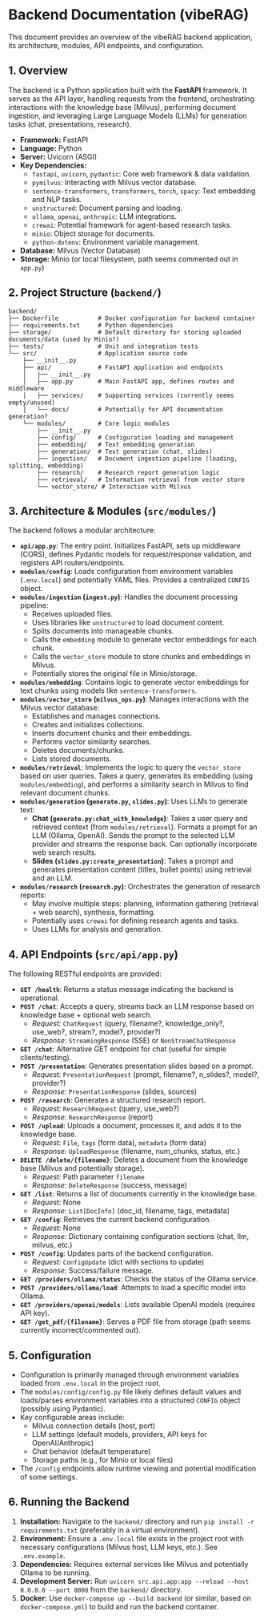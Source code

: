 # Backend Documentation (vibeRAG)

This document provides an overview of the vibeRAG backend application, its architecture, modules, API endpoints, and configuration.

## 1. Overview

The backend is a Python application built with the **FastAPI** framework. It serves as the API layer, handling requests from the frontend, orchestrating interactions with the knowledge base (Milvus), performing document ingestion, and leveraging Large Language Models (LLMs) for generation tasks (chat, presentations, research).

- **Framework:** FastAPI
- **Language:** Python
- **Server:** Uvicorn (ASGI)
- **Key Dependencies:**
    - `fastapi`, `uvicorn`, `pydantic`: Core web framework & data validation.
    - `pymilvus`: Interacting with Milvus vector database.
    - `sentence-transformers`, `transformers`, `torch`, `spacy`: Text embedding and NLP tasks.
    - `unstructured`: Document parsing and loading.
    - `ollama`, `openai`, `anthropic`: LLM integrations.
    - `crewai`: Potential framework for agent-based research tasks.
    - `minio`: Object storage for documents.
    - `python-dotenv`: Environment variable management.
- **Database:** Milvus (Vector Database)
- **Storage:** Minio (or local filesystem, path seems commented out in `app.py`)

## 2. Project Structure (`backend/`)

```
backend/
├── Dockerfile           # Docker configuration for backend container
├── requirements.txt     # Python dependencies
├── storage/             # Default directory for storing uploaded documents/data (used by Minio?)
├── tests/               # Unit and integration tests
└── src/                 # Application source code
    ├── __init__.py
    ├── api/             # FastAPI application and endpoints
    │   ├── __init__.py
    │   ├── app.py       # Main FastAPI app, defines routes and middleware
    │   ├── services/    # Supporting services (currently seems empty/unused)
    │   └── docs/        # Potentially for API documentation generation?
    └── modules/         # Core logic modules
        ├── __init__.py
        ├── config/      # Configuration loading and management
        ├── embedding/   # Text embedding generation
        ├── generation/  # Text generation (chat, slides)
        ├── ingestion/   # Document ingestion pipeline (loading, splitting, embedding)
        ├── research/    # Research report generation logic
        ├── retrieval/   # Information retrieval from vector store
        └── vector_store/ # Interaction with Milvus
```

## 3. Architecture & Modules (`src/modules/`)

The backend follows a modular architecture:

- **`api/app.py`**: The entry point. Initializes FastAPI, sets up middleware (CORS), defines Pydantic models for request/response validation, and registers API routers/endpoints.
- **`modules/config`**: Loads configuration from environment variables (`.env.local`) and potentially YAML files. Provides a centralized `CONFIG` object.
- **`modules/ingestion` (`ingest.py`)**: Handles the document processing pipeline:
    - Receives uploaded files.
    - Uses libraries like `unstructured` to load document content.
    - Splits documents into manageable chunks.
    - Calls the `embedding` module to generate vector embeddings for each chunk.
    - Calls the `vector_store` module to store chunks and embeddings in Milvus.
    - Potentially stores the original file in Minio/storage.
- **`modules/embedding`**: Contains logic to generate vector embeddings for text chunks using models like `sentence-transformers`.
- **`modules/vector_store` (`milvus_ops.py`)**: Manages interactions with the Milvus vector database:
    - Establishes and manages connections.
    - Creates and initializes collections.
    - Inserts document chunks and their embeddings.
    - Performs vector similarity searches.
    - Deletes documents/chunks.
    - Lists stored documents.
- **`modules/retrieval`**: Implements the logic to query the `vector_store` based on user queries. Takes a query, generates its embedding (using `modules/embedding`), and performs a similarity search in Milvus to find relevant document chunks.
- **`modules/generation` (`generate.py`, `slides.py`)**: Uses LLMs to generate text:
    - **Chat (`generate.py:chat_with_knowledge`)**: Takes a user query and retrieved context (from `modules/retrieval`). Formats a prompt for an LLM (Ollama, OpenAI). Sends the prompt to the selected LLM provider and streams the response back. Can optionally incorporate web search results.
    - **Slides (`slides.py:create_presentation`)**: Takes a prompt and generates presentation content (titles, bullet points) using retrieval and an LLM.
- **`modules/research` (`research.py`)**: Orchestrates the generation of research reports:
    - May involve multiple steps: planning, information gathering (retrieval + web search), synthesis, formatting.
    - Potentially uses `crewai` for defining research agents and tasks.
    - Uses LLMs for analysis and generation.

## 4. API Endpoints (`src/api/app.py`)

The following RESTful endpoints are provided:

- **`GET /health`**: Returns a status message indicating the backend is operational.
- **`POST /chat`**: Accepts a query, streams back an LLM response based on knowledge base + optional web search.
    - *Request:* `ChatRequest` (query, filename?, knowledge_only?, use_web?, stream?, model?, provider?)
    - *Response:* `StreamingResponse` (SSE) or `NonStreamChatResponse`
- **`GET /chat`**: Alternative GET endpoint for chat (useful for simple clients/testing).
- **`POST /presentation`**: Generates presentation slides based on a prompt.
    - *Request:* `PresentationRequest` (prompt, filename?, n_slides?, model?, provider?)
    - *Response:* `PresentationResponse` (slides, sources)
- **`POST /research`**: Generates a structured research report.
    - *Request:* `ResearchRequest` (query, use_web?)
    - *Response:* `ResearchResponse` (report)
- **`POST /upload`**: Uploads a document, processes it, and adds it to the knowledge base.
    - *Request:* `File`, `tags` (form data), `metadata` (form data)
    - *Response:* `UploadResponse` (filename, num_chunks, status, etc.)
- **`DELETE /delete/{filename}`**: Deletes a document from the knowledge base (Milvus and potentially storage).
    - *Request:* Path parameter `filename`
    - *Response:* `DeleteResponse` (success, message)
- **`GET /list`**: Returns a list of documents currently in the knowledge base.
    - *Request:* None
    - *Response:* `List[DocInfo]` (doc_id, filename, tags, metadata)
- **`GET /config`**: Retrieves the current backend configuration.
    - *Request:* None
    - *Response:* Dictionary containing configuration sections (chat, llm, milvus, etc.)
- **`POST /config`**: Updates parts of the backend configuration.
    - *Request:* `ConfigUpdate` (dict with sections to update)
    - *Response:* Success/failure message.
- **`GET /providers/ollama/status`**: Checks the status of the Ollama service.
- **`POST /providers/ollama/load`**: Attempts to load a specific model into Ollama.
- **`GET /providers/openai/models`**: Lists available OpenAI models (requires API key).
- **`GET /get_pdf/{filename}`**: Serves a PDF file from storage (path seems currently incorrect/commented out).

## 5. Configuration

- Configuration is primarily managed through environment variables loaded from `.env.local` in the project root.
- The `modules/config/config.py` file likely defines default values and loads/parses environment variables into a structured `CONFIG` object (possibly using Pydantic).
- Key configurable areas include:
    - Milvus connection details (host, port)
    - LLM settings (default models, providers, API keys for OpenAI/Anthropic)
    - Chat behavior (default temperature)
    - Storage paths (e.g., for Minio or local files)
- The `/config` endpoints allow runtime viewing and potential modification of some settings.

## 6. Running the Backend

1.  **Installation:** Navigate to the `backend/` directory and run `pip install -r requirements.txt` (preferably in a virtual environment).
2.  **Environment:** Ensure a `.env.local` file exists in the project root with necessary configurations (Milvus host, LLM keys, etc.). See `.env.example`.
3.  **Dependencies:** Requires external services like Milvus and potentially Ollama to be running.
4.  **Development Server:** Run `uvicorn src.api.app:app --reload --host 0.0.0.0 --port 8000` from the `backend/` directory.
5.  **Docker:** Use `docker-compose up --build backend` (or similar, based on `docker-compose.yml`) to build and run the backend container. 